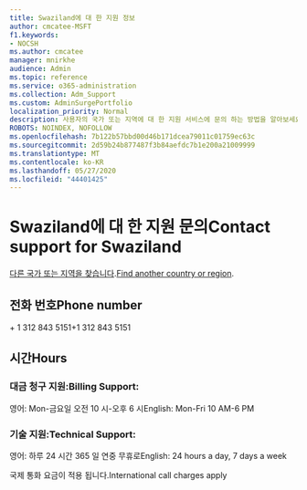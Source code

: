 ```yaml
---
title: Swaziland에 대 한 지원 정보
author: cmcatee-MSFT
f1.keywords:
- NOCSH
ms.author: cmcatee
manager: mnirkhe
audience: Admin
ms.topic: reference
ms.service: o365-administration
ms.collection: Adm_Support
ms.custom: AdminSurgePortfolio
localization_priority: Normal
description: 사용자의 국가 또는 지역에 대 한 지원 서비스에 문의 하는 방법을 알아보세요.
ROBOTS: NOINDEX, NOFOLLOW
ms.openlocfilehash: 7b122b57bbd00d46b171dcea79011c01759ec63c
ms.sourcegitcommit: 2d59b24b877487f3b84aefdc7b1e200a21009999
ms.translationtype: MT
ms.contentlocale: ko-KR
ms.lasthandoff: 05/27/2020
ms.locfileid: "44401425"
---
```

# <a name="contact-support-for-swaziland"></a><span data-ttu-id="4c377-103">Swaziland에 대 한 지원 문의</span><span class="sxs-lookup"><span data-stu-id="4c377-103">Contact support for Swaziland</span></span>

<span data-ttu-id="4c377-104">[다른 국가 또는 지역을 찾습니다](../contact-support-for-business-products.md).</span><span class="sxs-lookup"><span data-stu-id="4c377-104">[Find another country or region](../contact-support-for-business-products.md).</span></span>

## <a name="phone-number"></a><span data-ttu-id="4c377-105">전화 번호</span><span class="sxs-lookup"><span data-stu-id="4c377-105">Phone number</span></span>
<span data-ttu-id="4c377-106">+ 1 312 843 5151</span><span class="sxs-lookup"><span data-stu-id="4c377-106">+1 312 843 5151</span></span>

## <a name="hours"></a><span data-ttu-id="4c377-107">시간</span><span class="sxs-lookup"><span data-stu-id="4c377-107">Hours</span></span>
### <a name="billing-support"></a><span data-ttu-id="4c377-108">대금 청구 지원:</span><span class="sxs-lookup"><span data-stu-id="4c377-108">Billing Support:</span></span>

<span data-ttu-id="4c377-109">영어: Mon-금요일 오전 10 시-오후 6 시</span><span class="sxs-lookup"><span data-stu-id="4c377-109">English: Mon-Fri 10 AM-6 PM</span></span>

### <a name="technical-support"></a><span data-ttu-id="4c377-110">기술 지원:</span><span class="sxs-lookup"><span data-stu-id="4c377-110">Technical Support:</span></span>

<span data-ttu-id="4c377-111">영어: 하루 24 시간 365 일 연중 무휴로</span><span class="sxs-lookup"><span data-stu-id="4c377-111">English: 24 hours a day, 7 days a week</span></span>

<span data-ttu-id="4c377-112">국제 통화 요금이 적용 됩니다.</span><span class="sxs-lookup"><span data-stu-id="4c377-112">International call charges apply</span></span>
